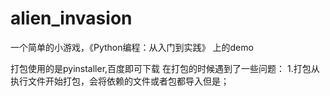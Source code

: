 # alien_invasion
一个简单的小游戏，《Python编程：从入门到实践》 上的demo

打包使用的是pyinstaller,百度即可下载
在打包的时候遇到了一些问题：
1.打包从执行文件开始打包，会将依赖的文件或者包都导入但是；